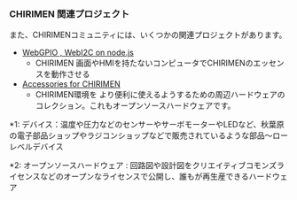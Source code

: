 ### CHIRIMEN 関連プロジェクト
また、CHIRIMENコミュニティには、いくつかの関連プロジェクトがあります。
- [WebGPIO , WebI2C on node.js](./page.03.02.md)
    - CHIRIMEN 画面やHMIを持たないコンピュータでCHIRIMENのエッセンスを動作させる
- [Accessories for CHIRIMEN](./page.04.00.md)
    - CHIRIMEN環境を より便利に使えるようするための周辺ハードウェアのコレクション。これもオープンソースハードウェアです。

*1: デバイス：温度や圧力などのセンサーやサーボモーターやLEDなど、秋葉原の電子部品ショップやラジコンショップなどで販売されているような部品～ローレベルデバイス

*2: オープンソースハードウェア : 回路図や設計図をクリエイティブコモンズライセンスなどのオープンなライセンスで公開し、誰もが再生産できるハードウェア